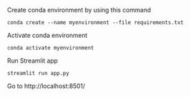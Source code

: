 Create conda environment by using this command 

`conda create --name myenvironment --file requirements.txt`

Activate conda environment

`conda activate myenvironment`

Run Streamlit app

`streamlit run app.py`

Go to http://localhost:8501/
